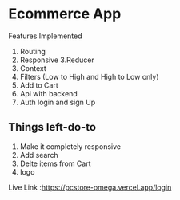 # Ecommerce App
 
Features Implemented

1. Routing
2. Responsive
3.Reducer
4. Context
5. Filters (Low to High and High to Low only)
6. Add to Cart 
7. Api with backend
8. Auth login and sign Up


 ## Things left-do-to ##


1. Make it completely responsive
2. Add search
3. Delte items from  Cart
4. logo

Live Link :https://pcstore-omega.vercel.app/login
